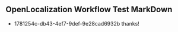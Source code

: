 ## OpenLocalization Workflow Test MarkDown
* 1781254c-db43-4ef7-9def-9e28cad6932b thanks!

<!--HONumber=Aug16_HO5-->


